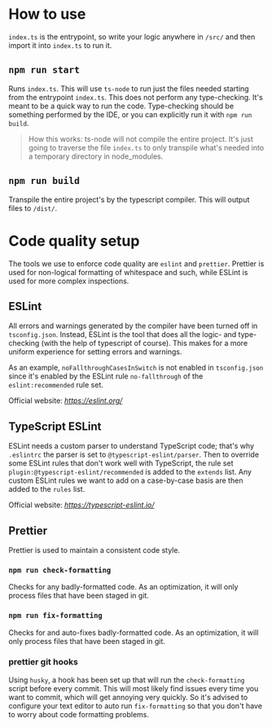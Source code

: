 # How to use

`index.ts` is the entrypoint, so write your logic anywhere in `/src/` and then import it into `index.ts` to run it.

## `npm run start`

Runs `index.ts`. This will use `ts-node` to run just the files needed starting from the entrypoint `index.ts`.
This does not perform any type-checking. It's meant to be a quick way to run the code.
Type-checking should be something performed by the IDE, or you can explicitly run it with `npm run build`.

> How this works: ts-node will not compile the entire project. It's just going to traverse the file `index.ts` to only
> transpile what's needed into a temporary directory in node_modules.

## `npm run build`

Transpile the entire project's by the typescript compiler. This will output files to `/dist/`.

# Code quality setup

The tools we use to enforce code quality are `eslint` and `prettier`.
Prettier is used for non-logical formatting of whitespace and such, while
ESLint is used for more complex inspections.

## ESLint

All errors and warnings generated by the compiler have been turned off in `tsconfig.json`.
Instead, ESLint is the tool that does all the logic- and type-checking (with the help of typescript of course).
This makes for a more uniform experience for setting errors and warnings.

As an example, `noFallthroughCasesInSwitch` is not enabled in `tsconfig.json` since it's enabled by the
ESLint rule `no-fallthrough` of the `eslint:recommended` rule set.

Official website: _https://eslint.org/_

## TypeScript ESLint

ESLint needs a custom parser to understand TypeScript code; that's why `.eslintrc` the parser is set to `@typescript-eslint/parser`.
Then to override some ESLint rules that don't work well with TypeScript, the rule set `plugin:@typescript-eslint/recommended`
is added to the `extends` list.
Any custom ESLint rules we want to add on a case-by-case basis are then added to the `rules` list.

Official website: _https://typescript-eslint.io/_

## Prettier

Prettier is used to maintain a consistent code style.

### `npm run check-formatting`

Checks for any badly-formatted code. As an optimization, it will only process files that have been staged in git.

### `npm run fix-formatting`

Checks for and auto-fixes badly-formatted code. As an optimization, it will only process files that have been staged in git.

### prettier git hooks

Using `husky`, a hook has been set up that will run the `check-formatting` script before every commit.
This will most likely find issues every time you want to commit, which will get annoying very quickly. So it's advised
to configure your text editor to auto run `fix-formatting` so that you don't have to worry about code formatting problems.
